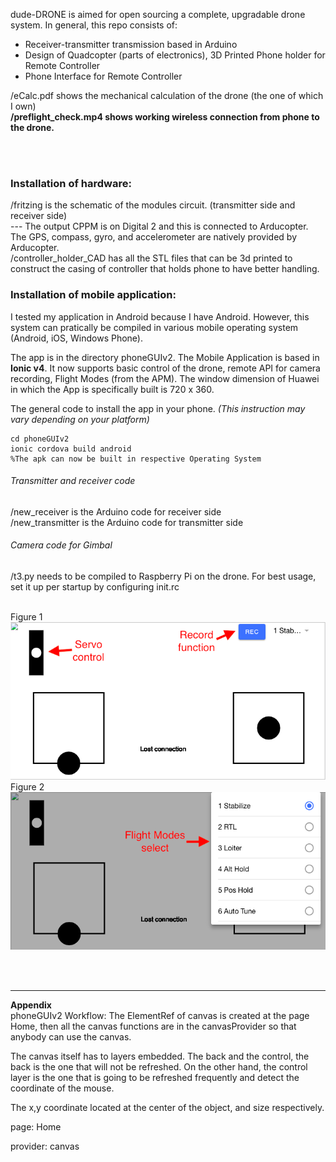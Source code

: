 dude-DRONE is aimed for open sourcing a complete, upgradable drone system. In general, this repo consists of:
- Receiver-transmitter transmission based in Arduino
- Design of Quadcopter (parts of electronics), 3D Printed Phone holder for Remote Controller
- Phone Interface for Remote Controller

/eCalc.pdf shows the mechanical calculation of the drone (the one of which I own) <br />
<b>/preflight_check.mp4 shows working wireless connection from phone to the drone.</b>

<br />
<br />
<h3>Installation of hardware:</h3>
/fritzing is the schematic of the modules circuit. (transmitter side and receiver side) <br />
--- The output CPPM is on Digital 2 and this is connected to Arducopter. The GPS, compass, gyro, and accelerometer are natively provided by Arducopter. <br />
/controller_holder_CAD has all the STL files that can be 3d printed to construct the casing of controller that holds phone to have better handling.

<br />

<h3>Installation of mobile application:</h3>
I tested my application in Android because I have Android. However, this system can pratically be compiled in various mobile operating system (Android, iOS, Windows Phone). <br />

The app is in the directory phoneGUIv2. The Mobile Application is based in <b>Ionic v4</b>. It now supports basic control of the drone, remote API for camera recording, Flight Modes (from the APM). The window dimension of Huawei in which the App is specifically built is 720 x 360.

The general code to install the app in your phone. <i>(This instruction may vary depending on your platform)</i>
```
cd phoneGUIv2
ionic cordova build android
%The apk can now be built in respective Operating System
```

<h6>Transmitter and receiver code</h6>
/new_receiver is the Arduino code for receiver side <br />
/new_transmitter is the Arduino code for transmitter side

<h6>Camera code for Gimbal</h6>
/t3.py needs to be compiled to Raspberry Pi on the drone. For best usage, set it up per startup by configuring init.rc
<br />
<br />

Figure 1 <br />
![Screenshot](./assets/fig1.png)
<br />
Figure 2 <br />
![Screenshot](./assets/fig2.png)

<br />
<br />

<hr />
<b>Appendix</b>
<br />
phoneGUIv2 Workflow:
The ElementRef of canvas is created at the page Home, then all the canvas functions are in the canvasProvider so that anybody can use the canvas.

The canvas itself has to layers embedded. The back and the control, the back is the one that will not be refreshed. On the other hand, the control layer is the one that is going to be refreshed frequently and detect the coordinate of the mouse.

The x,y coordinate located at the center of the object, and size respectively.

page:
Home

provider:
canvas
